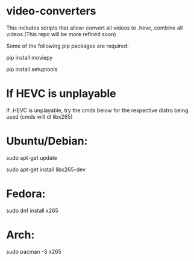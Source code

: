 # video-converters
This includes scripts that allow: convert all videos to .hevc, combine all videos (This repo will be more refined soon)

Some of the following pip packages are required:

pip install moviepy

pip install setuptools

# If HEVC is unplayable

If .HEVC is unplayable, try the cmds below for the respective distro being used (cmds will dl libx265)

# Ubuntu/Debian:

sudo apt-get update

sudo apt-get install libx265-dev


# Fedora:

sudo dnf install x265


# Arch:

sudo pacman -S x265
